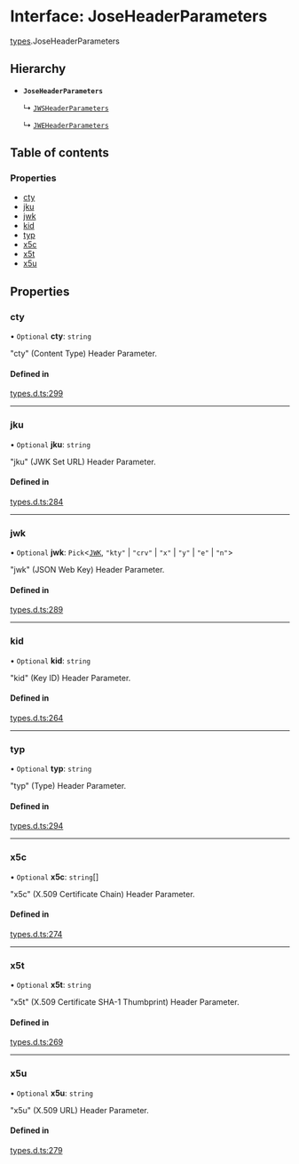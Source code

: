 # Interface: JoseHeaderParameters

[types](../modules/types.md).JoseHeaderParameters

## Hierarchy

- **`JoseHeaderParameters`**

  ↳ [`JWSHeaderParameters`](types.JWSHeaderParameters.md)

  ↳ [`JWEHeaderParameters`](types.JWEHeaderParameters.md)

## Table of contents

### Properties

- [cty](types.JoseHeaderParameters.md#cty)
- [jku](types.JoseHeaderParameters.md#jku)
- [jwk](types.JoseHeaderParameters.md#jwk)
- [kid](types.JoseHeaderParameters.md#kid)
- [typ](types.JoseHeaderParameters.md#typ)
- [x5c](types.JoseHeaderParameters.md#x5c)
- [x5t](types.JoseHeaderParameters.md#x5t)
- [x5u](types.JoseHeaderParameters.md#x5u)

## Properties

### cty

• `Optional` **cty**: `string`

"cty" (Content Type) Header Parameter.

#### Defined in

[types.d.ts:299](https://github.com/panva/jose/blob/v3.19.0/src/types.d.ts#L299)

___

### jku

• `Optional` **jku**: `string`

"jku" (JWK Set URL) Header Parameter.

#### Defined in

[types.d.ts:284](https://github.com/panva/jose/blob/v3.19.0/src/types.d.ts#L284)

___

### jwk

• `Optional` **jwk**: `Pick`<[`JWK`](types.JWK.md), ``"kty"`` \| ``"crv"`` \| ``"x"`` \| ``"y"`` \| ``"e"`` \| ``"n"``\>

"jwk" (JSON Web Key) Header Parameter.

#### Defined in

[types.d.ts:289](https://github.com/panva/jose/blob/v3.19.0/src/types.d.ts#L289)

___

### kid

• `Optional` **kid**: `string`

"kid" (Key ID) Header Parameter.

#### Defined in

[types.d.ts:264](https://github.com/panva/jose/blob/v3.19.0/src/types.d.ts#L264)

___

### typ

• `Optional` **typ**: `string`

"typ" (Type) Header Parameter.

#### Defined in

[types.d.ts:294](https://github.com/panva/jose/blob/v3.19.0/src/types.d.ts#L294)

___

### x5c

• `Optional` **x5c**: `string`[]

"x5c" (X.509 Certificate Chain) Header Parameter.

#### Defined in

[types.d.ts:274](https://github.com/panva/jose/blob/v3.19.0/src/types.d.ts#L274)

___

### x5t

• `Optional` **x5t**: `string`

"x5t" (X.509 Certificate SHA-1 Thumbprint) Header Parameter.

#### Defined in

[types.d.ts:269](https://github.com/panva/jose/blob/v3.19.0/src/types.d.ts#L269)

___

### x5u

• `Optional` **x5u**: `string`

"x5u" (X.509 URL) Header Parameter.

#### Defined in

[types.d.ts:279](https://github.com/panva/jose/blob/v3.19.0/src/types.d.ts#L279)
